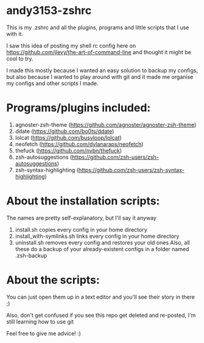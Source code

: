 # andy3153-zshrc

This is my .zshrc and all the plugins, programs and little scripts that I use with it. 

I saw this idea of posting my shell rc config here on https://github.com/jlevy/the-art-of-command-line and thought it might be cool to try.

I made this mostly because I wanted an easy solution to backup my configs, but also because I wanted to play around with git and it made me organise my configs and other scripts I made.

# Programs/plugins included:
  1. agnoster-zsh-theme (https://github.com/agnoster/agnoster-zsh-theme)
  2. ddate (https://github.com/bo0ts/ddate)
  3. lolcat (https://github.com/busyloop/lolcat)
  4. neofetch (https://github.com/dylanaraps/neofetch)
  5. thefuck (https://github.com/nvbn/thefuck)
  6. zsh-autosuggestions (https://github.com/zsh-users/zsh-autosuggestions)
  7. zsh-syntax-highlighting (https://github.com/zsh-users/zsh-syntax-highlighting)


# About the installation scripts:
The names are pretty self-explanatory, but I'll say it anyway
  1. install.sh copies every config in your home directory
  2. install_with-symlinks.sh links every config in your home directory
  3. uninstall.sh removes every config and restores your old ones
Also, all these do a backup of your already-existent configs in a folder named .zsh-backup


# About the scripts:
You can just open them up in a text editor and you'll see their story in there ;)


Also, don't get confused if you see this repo get deleted and re-posted, I'm still learning how to use git

Feel free to give me advice! :)
